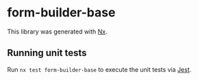 # form-builder-base

This library was generated with [Nx](https://nx.dev).

## Running unit tests

Run `nx test form-builder-base` to execute the unit tests via [Jest](https://jestjs.io).
